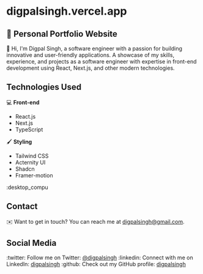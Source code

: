 digpalsingh.vercel.app
=====================
:rocket: **Personal Portfolio Website**
---------------------------
:wave: Hi, I'm Digpal Singh, a software engineer with a passion for building innovative and user-friendly applications.
A showcase of my skills, experience, and projects as a software engineer with expertise in front-end development using React, Next.js, and other modern technologies.

**Technologies Used**
--------------------
:computer: **Front-end**

* React.js
* Next.js
* TypeScript

:paintbrush: **Styling**

* Tailwind CSS
* Acternity UI
* Shadcn
* Framer-motion



:desktop_compu

**Contact**
---------
:envelope: Want to get in touch? You can reach me at [digpalsingh@gmail.com](mailto:digpalsingh@gmail.com).

**Social Media**
---------------
:twitter: Follow me on Twitter: [@digpalsingh](https://twitter.com/digpalsingh)
:linkedin: Connect with me on LinkedIn: [digpalsingh](https://www.linkedin.com/in/digpalsingh)
:github: Check out my GitHub profile: [digpalsingh](https://github.com/digpalsingh)
